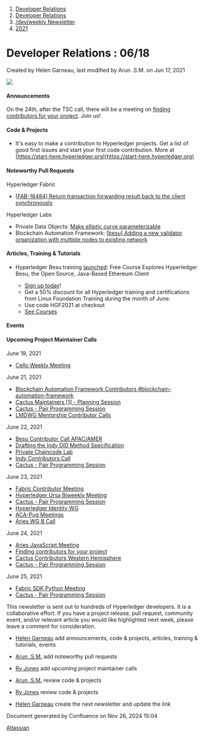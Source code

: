 1. [Developer Relations](index.html)
2. [Developer Relations](Developer-Relations_17170434.html)
3. [/dev/weekly Newsletter](17170445.html)
4. [2021](2021_17170692.html)

# Developer Relations : 06/18

Created by Helen Garneau, last modified by Arun .S.M. on Jun 17, 2021

![](https://ci5.googleusercontent.com/proxy/MJRSjrctXlb1mME2ABG2bmd6USk_RV1YmMN0IwFTnq8glRSRbLJzh0V5qUIcbOChuHya5NG1I-cT70b6ZaNTwaC4J2E-Hor9uTjrWSCVp0WrYWhNGdQijGkZSxz12C7yGsn43fvqFawLiKE7nw4n6PQZUTM-2lhEnVsqkeEMBLe23PvT=s0-d-e1-ft#http://image.email.thelinuxfoundation.org/lib/fe37157075640475711c73/m/2/0f181714-03b7-4174-9914-2c73127fde89.png)

#### Announcements

On the 24th, after the TSC call, there will be a meeting on [finding contributors for your project](https://lists.hyperledger.org/g/tsc/viewevent?eventid=1166391&calstart=2021-06-24). Join us!

#### Code &amp; Projects

- It's easy to make a contribution to Hyperledger projects. Get a list of good first issues and start your first code contribution. More at [https://start-here.hyperledger.org](https://start-here.hyperledger.org)

#### Noteworthy Pull Requests

Hyperledger Fabric

- [\[FAB-18484\] Return transaction forwarding result back to the client synchronously](https://github.com/hyperledger/fabric/pull/2666)

Hyperledger Labs

- Private Data Objects: [Make elliptic curve parameterizable](https://github.com/hyperledger-labs/private-data-objects/pull/323)
- Blockchain Automation Framework: [\[besu\] Adding a new validator organization with multiple nodes to existing network](https://github.com/hyperledger-labs/blockchain-automation-framework/pull/1530)

#### Articles, Training &amp; Tutorials

- Hyperledger Besu training [launched](https://training.linuxfoundation.org/announcements/free-course-explores-hyperledger-besu-the-open-source-java-based-ethereum-client/): Free Course Explores Hyperledger Besu, the Open Source, Java-Based Ethereum Client
  
  - [Sign up today](https://training.linuxfoundation.org/training/hyperledger-besu-essentials-creating-a-private-blockchain-network-lfs176x/)!
  - Get a 50% discount for all Hyperledger training and certifications from Linux Foundation Training during the month of June.
  
  <!--THE END-->
  
  - Use code HGF2021 at checkout
  - [See Courses](https://training.linuxfoundation.org/blockchain/)

#### Events

#### Upcoming Project Maintainer Calls

June 19, 2021

- [Cello Weekly Meeting](https://lists.hyperledger.org/g/cello/viewevent?repeatid=20636&eventid=1159489&calstart=2021-06-19)

June 21, 2021

- [Blockchain Automation Framework Contributors #blockchain-automation-framework](https://lists.hyperledger.org/g/labs/viewevent?repeatid=31086&eventid=1181807&calstart=2021-06-21)
- [Cactus Maintainers \[1\] - Planning Session](https://lists.hyperledger.org/g/cactus/viewevent?repeatid=32482&eventid=1119643&calstart=2021-06-21)
- [Cactus - Pair Programming Session](https://lists.hyperledger.org/g/cactus/viewevent?repeatid=35080&eventid=1162115&calstart=2021-06-21)
- [LMDWG Mentorship Contributor Calls](https://lists.hyperledger.org/g/learning-materials-development-wg/viewevent?repeatid=37844&eventid=1184599&calstart=2021-06-21)

June 22, 2021

- [Besu Contributor Call APAC/AMER](https://lists.hyperledger.org/g/besu/viewevent?repeatid=22224&eventid=1161979&calstart=2021-06-22)
- [Drafting the Indy DID Method Specification](https://lists.hyperledger.org/g/indy/viewevent?repeatid=32661&eventid=1163020&calstart=2021-06-22)
- [Private Chaincode Lab](https://lists.hyperledger.org/g/fabric/viewevent?repeatid=22096&eventid=1162885&calstart=2021-06-22)
- [Indy Contributors Call](https://lists.hyperledger.org/g/indy/viewevent?repeatid=13838&eventid=1162806&calstart=2021-06-22)
- [Cactus - Pair Programming Session](https://lists.hyperledger.org/g/cactus/viewevent?repeatid=35080&eventid=1163064&calstart=2021-06-22)

June 23, 2021

- [Fabric Contributor Meeting](https://lists.hyperledger.org/g/fabric/viewevent?repeatid=24800&eventid=1110061&calstart=2021-06-23)
- [Hyperledger Ursa Biweekly Meeting](https://lists.hyperledger.org/g/ursa/viewevent?repeatid=22155&eventid=1103333&calstart=2021-06-23)
- [Cactus - Pair Programming Session](https://lists.hyperledger.org/g/cactus/viewevent?repeatid=35080&eventid=1163828&calstart=2021-06-23)
- [Hyperledger Identity WG](https://lists.hyperledger.org/g/identity-wg/viewevent?repeatid=14521&eventid=1163572&calstart=2021-06-23)
- [ACA-Pug Meetings](https://lists.hyperledger.org/g/aries/viewevent?repeatid=23839&eventid=1103270&calstart=2021-06-23)
- [Aries WG B Call](https://lists.hyperledger.org/g/aries/viewevent?repeatid=21922&eventid=1103262&calstart=2021-06-23)

June 24, 2021

- [Aries JavaScript Meeting](https://lists.hyperledger.org/g/aries/viewevent?repeatid=35824&eventid=1103267&calstart=2021-06-24)
- [Finding contributors for your project](https://lists.hyperledger.org/g/tsc/viewevent?eventid=1166391&calstart=2021-06-24)
- [Cactus Contributors Western Hemisphere](https://lists.hyperledger.org/g/cactus/viewevent?repeatid=29072&eventid=1119645&calstart=2021-06-24)
- [Cactus - Pair Programming Session](https://lists.hyperledger.org/g/cactus/viewevent?repeatid=35080&eventid=1164629&calstart=2021-06-24)

June 25, 2021

- [Fabric SDK Python Meeting](https://lists.hyperledger.org/g/fabric/viewevent?repeatid=23592&eventid=1110064&calstart=2021-06-25)
- [Cactus - Pair Programming Session](https://lists.hyperledger.org/g/cactus/viewevent?repeatid=35080&eventid=1165118&calstart=2021-06-25)

This newsletter is sent out to hundreds of Hyperledger developers. It is a collaborative effort. If you have a project release, pull request, community event, and/or relevant article you would like highlighted next week, please leave a comment for consideration.

- [Helen Garneau](https://lf-hyperledger.atlassian.net/wiki/people/60da2fc7285656006a667081?ref=confluence) add announcements, code &amp; projects, articles, training &amp; tutorials, events
- [Arun .S.M.](https://lf-hyperledger.atlassian.net/wiki/people/621a0e5097d313006ba7386a?ref=confluence) add noteworthy pull requests
  
- [Ry Jones](https://lf-hyperledger.atlassian.net/wiki/people/557058:078cecfc-fb17-4d9a-8759-b5b74efa6850?ref=confluence) add upcoming project maintainer calls
- [Arun .S.M.](https://lf-hyperledger.atlassian.net/wiki/people/621a0e5097d313006ba7386a?ref=confluence) review code &amp; projects
- [Ry Jones](https://lf-hyperledger.atlassian.net/wiki/people/557058:078cecfc-fb17-4d9a-8759-b5b74efa6850?ref=confluence) review code &amp; projects
- [Helen Garneau](https://lf-hyperledger.atlassian.net/wiki/people/60da2fc7285656006a667081?ref=confluence) create the next newsletter and update the link

Document generated by Confluence on Nov 26, 2024 15:04

[Atlassian](http://www.atlassian.com/)
